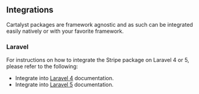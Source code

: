 ## Integrations

Cartalyst packages are framework agnostic and as such can be integrated easily natively or with your favorite framework.

### Laravel

For instructions on how to integrate the Stripe package on Laravel 4 or 5, please refer to the following:

 - Integrate into [Laravel 4](https://cartalyst.com/manual/stripe-laravel/1.0) documentation.
 - Integrate into [Laravel 5](https://cartalyst.com/manual/stripe-laravel/2.0) documentation.
